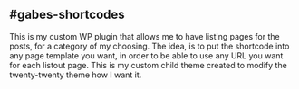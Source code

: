 #gabes-shortcodes
---
This is my custom WP plugin that allows me to have listing pages for the posts, for a category of my choosing.
The idea, is to put the shortcode into any page template you want, in order to be able to use any URL you want for each listout page.
This is my custom child theme created to modify the twenty-twenty theme how I want it.
